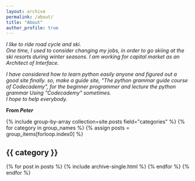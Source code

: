 ```yaml
---
layout: archive
permalink: /about/
title: "About"
author_profile: true
---
```


*I like to ride road cycle and ski.*   
*One time, I used to consider changing my jobs, in order to go skiing at the ski resorts during winter seasons.*
*I am working for capital market as an Architect of Interface.*     


*I have considered how to learn python easily anyone and figured out a good site finally. so, make a guide site, "The python grammar guide course of Codecademy", for the beginner programmer and lecture the python grammar Using "Codecademy" sometimes.*    
*I hope to help everybody.*



**From *Peter***

{% include group-by-array collection=site.posts field="categories" %}
{% for category in group_names %}
  {% assign posts = group_items[forloop.index0] %}
  <h2 id="{{ category | slugify }}" class="archive__subtitle">{{ category }}</h2>
  {% for post in posts %}
    {% include archive-single.html %}
  {% endfor %}
{% endfor %}

